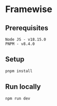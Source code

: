 # Framewise

## Prerequisites

```
Node JS - v18.15.0
PNPM - v8.4.0
```

## Setup

```bash
pnpm install
```

## Run locally

```bash
npm run dev
```
